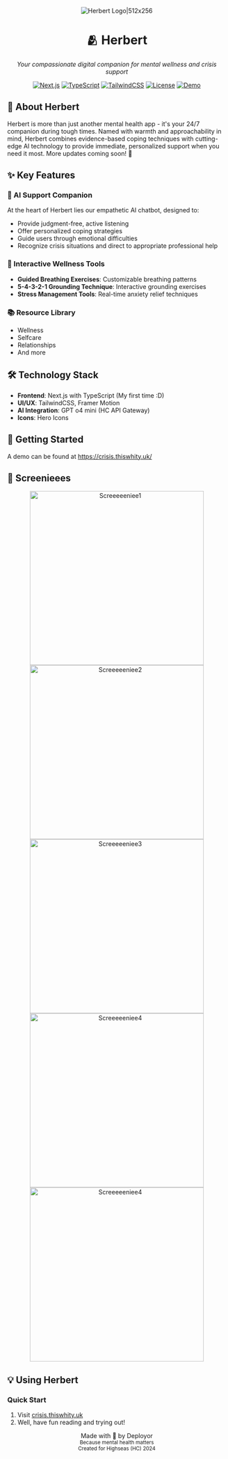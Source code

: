 <div align="center">

![Herbert Logo|512x256](https://files.catbox.moe/d6wdb6.png)

  <h1>🫂 Herbert</h1>
  <p><i>Your compassionate digital companion for mental wellness and crisis support</i></p>
  
  [![Next.js](https://img.shields.io/badge/Next.js-15-black?style=for-the-badge&logo=next.js)](https://nextjs.org/)
  [![TypeScript](https://img.shields.io/badge/TypeScript-4.9-blue?style=for-the-badge&logo=typescript)](https://www.typescriptlang.org/)
  [![TailwindCSS](https://img.shields.io/badge/TailwindCSS-3-38B2AC?style=for-the-badge&logo=tailwind-css)](https://tailwindcss.com)
  [![License](https://img.shields.io/badge/license-MIT-green?style=for-the-badge)](LICENSE)
  [![Demo](https://img.shields.io/badge/demo-live-purple?style=for-the-badge)](https://crisis.thiswhity.uk/)
</div>

## 🌟 About Herbert

Herbert is more than just another mental health app - it's your 24/7 companion during tough times. Named with warmth and approachability in mind, Herbert combines evidence-based coping techniques with cutting-edge AI technology to provide immediate, personalized support when you need it most. More updates coming soon! 👀

## ✨ Key Features

### 🤖 AI Support Companion
At the heart of Herbert lies our empathetic AI chatbot, designed to:
- Provide judgment-free, active listening
- Offer personalized coping strategies
- Guide users through emotional difficulties
- Recognize crisis situations and direct to appropriate professional help

### 🧘 Interactive Wellness Tools
- **Guided Breathing Exercises**: Customizable breathing patterns
- **5-4-3-2-1 Grounding Technique**: Interactive grounding exercises
- **Stress Management Tools**: Real-time anxiety relief techniques

### 📚 Resource Library
- Wellness
- Selfcare
- Relationships
- And more

## 🛠 Technology Stack 

- **Frontend**: Next.js with TypeScript (My first time :D)
- **UI/UX**: TailwindCSS, Framer Motion
- **AI Integration**: GPT o4 mini (HC API Gateway)
- **Icons**: Hero Icons

## 🚀 Getting Started

A demo can be found at https://crisis.thiswhity.uk/

## 📱 Screenieees

<div align="center">
  <img src="https://files.catbox.moe/yjnuf2.png" width="400" alt="Screeeeeniee1" />
  <img src="https://files.catbox.moe/7hoj8f.png" width="400" alt="Screeeeeniee2" />
  <br/>
  <img src="https://files.catbox.moe/nn2pp6.png" width="400" alt="Screeeeeniee3" />
  <img src="https://files.catbox.moe/k3ypge.png" width="400" alt="Screeeeeniee4" />
  <img src="https://files.catbox.moe/gqdqxd.png" width="400" alt="Screeeeeniee4" />
</div>

## 💡 Using Herbert

### Quick Start
1. Visit [crisis.thiswhity.uk](https://crisis.thiswhity.uk)
2. Well, have fun reading and trying out!

<div align="center"> Made with 💜 by Deployor<br> <sub>Because mental health matters</sub><br> <sub>Created for Highseas (HC) 2024</sub></div>
